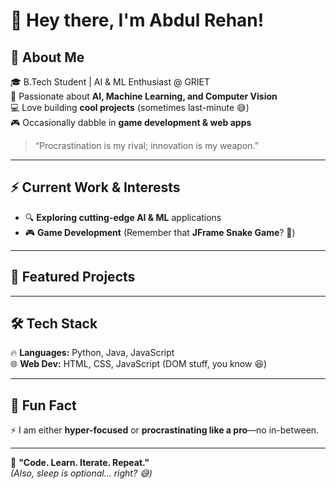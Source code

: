 # 👋 Hey there, I'm Abdul Rehan!  

## 🚀 About Me
🎓 B.Tech Student | AI & ML Enthusiast @ GRIET  
🧠 Passionate about **AI, Machine Learning, and Computer Vision**  
💻 Love building **cool projects** (sometimes last-minute 😅)  
🎮 Occasionally dabble in **game development & web apps**  

> “Procrastination is my rival; innovation is my weapon.”  

---

## ⚡ Current Work & Interests  
- 🔍 **Exploring cutting-edge AI & ML** applications  
- 🎮 **Game Development** (Remember that **JFrame Snake Game**? 🐍)

---

## 📌 Featured Projects  

---

## 🛠️ Tech Stack  
🔥 **Languages:** Python, Java, JavaScript  
🌐 **Web Dev:** HTML, CSS, JavaScript (DOM stuff, you know 😆)  

---

## 🎯 Fun Fact  
⚡ I am either **hyper-focused** or **procrastinating like a pro**—no in-between.  

---

🚀 **"Code. Learn. Iterate. Repeat."**  
*(Also, sleep is optional... right? 😅)*
